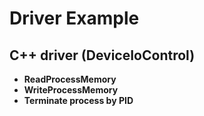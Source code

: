 # Driver Example
## C++ driver (DeviceIoControl)
+ **ReadProcessMemory** 
+ **WriteProcessMemory**
+ **Terminate process by PID** 
